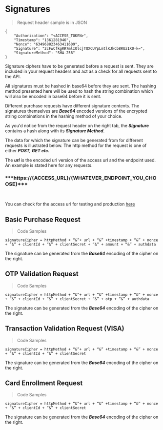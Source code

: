 

# Signatures

> Request header sample is in JSON

```
{
    "Authorization": "<ACCESS_TOKEN>",
    "Timestamp": "1361281946",
    "Nonce": "634968823463411609",
    "Signature": "2cFwCfkgRR7mlIOlcjTQXCUYpLmtlKJkCb8RUzIX0-k=",
    "SignatureMethod": "SHA-256"
}
```

Signature ciphers have to be generated before a request is sent. They are included in your request headers and act as a check for all requests sent to the API.

All signatures must be hashed in base64 before they are sent. The hashing method presented here will be used to hash the string combination which will also be encoded in base64 before it is sent.

Different purchase requests have different signature contents. The signatures themselves are ***Base64*** encoded versions of the encrypted string combinations in the hashing method of your choice.

As you'd notice from the request header on the right tab, the ***Signature*** contains a hash along with its ***Signature Method***.

The data for which the signature can be generated from for different requests is illustrated below. The http method for the request is one of either ***POST, GET etc.***

The ***url*** is the encoded url version of the access url and the endpoint used. An example is stated here for any requests.
<br />
<h3>***https://{ACCESS_URL}/{WHATEVER_ENDPOINT_YOU_CHOOSE}***</h3>
<br/>

You can check for the access url for testing and production [here](#endpoints)



## Basic Purchase Request

> Code Samples

```
signatureCipher = httpMethod + “&”+ url + “&” +timestamp + “&” + nonce + “&” + clientId + “&” + clientSecret + “&” + amount + “&” + authdata
```

The signature can be generated from the ***Base64*** encoding of the cipher on the right.

## OTP Validation Request

> Code Samples

```
signatureCipher = httpMethod + “&”+ url + “&” +timestamp + “&” + nonce + “&” + clientId + “&” + clientSecret + “&” + otp + “&” + authdata
```

The signature can be generated from the ***Base64*** encoding of the cipher on the right.

## Transaction Validation Request (VISA)

 > Code Samples

 ```
signatureCipher = httpMethod + “&”+ url + “&” +timestamp + “&” + nonce + “&” + clientId + “&” + clientSecret
 ```

 The signature can be generated from the ***Base64*** encoding of the cipher on the right.

## Card Enrollment Request

> Code Samples

```
signatureCipher = httpMethod + “&”+ url + “&” +timestamp + “&” + nonce + “&” + clientId + “&” + clientSecret
```

The signature can be generated from the ***Base64*** encoding of the cipher on the right.



